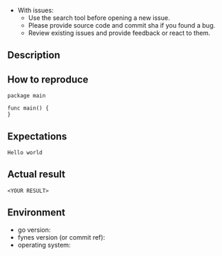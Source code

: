 - With issues:
  - Use the search tool before opening a new issue.
  - Please provide source code and commit sha if you found a bug.
  - Review existing issues and provide feedback or react to them.

## Description

<!-- Description of a problem -->

## How to reproduce

<!-- The smallest possible code example to show the problem that can be compiled, like -->
```
package main

func main() {
}
```

## Expectations

<!-- Your expectation result, like -->
```
Hello world
```

## Actual result

<!-- Actual result showing the problem -->
```
<YOUR RESULT>
```

## Environment

- go version:
- fynes version (or commit ref):
- operating system:
